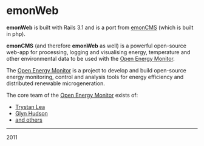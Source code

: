 emonWeb
=======

**emonWeb** is built with Rails 3.1 and is a port from [emonCMS](http://openenergymonitor.org/emon/node/90) (which is built in php).

**emonCMS** (and therefore **emonWeb** as well) is a powerful open-source web-app for processing, logging and visualising energy, temperature and other environmental data to be used with the [Open Energy Monitor](http://openenergymonitor.org).

The [Open Energy Monitor](http://openenergymonitor.org) is a project to develop and build open-source energy monitoring, control and analysis tools for energy efficiency and distributed renewable microgeneration.

The core team of the [Open Energy Monitor](http://openenergymonitor.org) exists of:

* [Trystan Lea](https://github.com/TrystanLea)
* [Glyn Hudson](https://github.com/glynhudson)
* [and others](http://openenergymonitor.org/emon/people)

---
2011